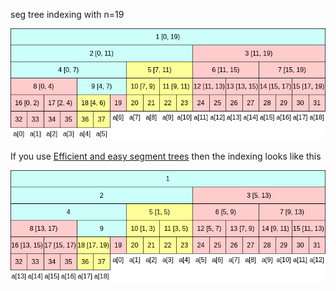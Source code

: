 seg tree indexing with n=19

![](../../tests/images/seg_tree_indexing.png)

If you use [Efficient and easy segment trees](https://codeforces.com/blog/entry/18051) then the indexing looks like this

![](../../tests/images/easy_efficient_seg_tree_indexing.png)
